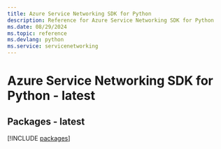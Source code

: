 ```yaml
---
title: Azure Service Networking SDK for Python
description: Reference for Azure Service Networking SDK for Python
ms.date: 08/29/2024
ms.topic: reference
ms.devlang: python
ms.service: servicenetworking
---
```

# Azure Service Networking SDK for Python - latest
## Packages - latest
[!INCLUDE [packages](service-networking-index.md)]